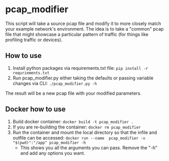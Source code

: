 # pcap_modifier
This script will take a source pcap file and modify it to more closely match your example network's environment.
The idea is to take a "common" pcap file that might showcase a particular pattern of traffic (for things like profiling
traffic or devices).

## How to use
1. Install python packages via requirements.txt file: `pip install -r requriements.txt`
1. Run pcap_modifier.py either taking the defaults or passing variable changes via CLI: `./pcap_modifier.py -h`

The result will be a new pcap file with your modified parameters.

##  Docker how to use
1.  Build docker container: `docker build -t pcap_modifier .`
1.  If you are re-building the container: `docker rm pcap_modifier`
1.  Run the container and mount the local directory so that the infile and outfile can be accessed: `docker run --name 
    pcap_modifier -v "$(pwd)":"/app" pcap_modifier -h`
    * This shows you all the arguments you can pass.  Remove the "-h" and add any options you want.
